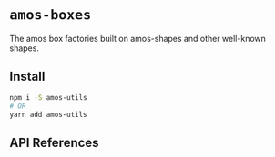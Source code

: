 # `amos-boxes`

The amos box factories built on amos-shapes and other well-known shapes.

## Install

```bash
npm i -S amos-utils
# OR
yarn add amos-utils
```

## API References

